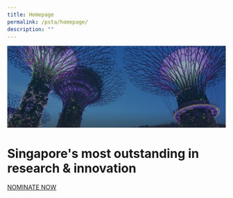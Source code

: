 ```yaml
---
title: Homepage
permalink: /psta/homepage/
description: ""
---
```

![hero-placement](/images/hero-banner.png)
# Singapore's most outstanding in research & innovation
[NOMINATE NOW](http.nrf-sg.link.sample.)